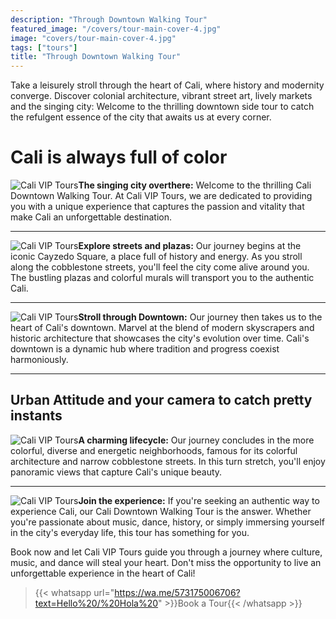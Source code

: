 ```yaml
---
description: "Through Downtown Walking Tour"
featured_image: "/covers/tour-main-cover-4.jpg"
image: "covers/tour-main-cover-4.jpg"
tags: ["tours"]
title: "Through Downtown Walking Tour"
---
```


Take a leisurely stroll through the heart of Cali, where history and modernity converge. Discover colonial architecture, vibrant street art, lively markets and the singing city: Welcome to the thrilling downtown side tour to catch the refulgent essence of the city that awaits us at every corner.

# Cali is always full of color

![Cali VIP Tours](/images/tour-entry-12.jpg)**The singing city overthere:** Welcome to the thrilling Cali Downtown Walking Tour. At Cali VIP Tours, we are dedicated to providing you with a unique experience that captures the passion and vitality that make Cali an unforgettable destination.

---

![Cali VIP Tours](/images/tour-entry-13.jpg)**Explore streets and plazas:** Our journey begins at the iconic Cayzedo Square, a place full of history and energy. As you stroll along the cobblestone streets, you'll feel the city come alive around you. The bustling plazas and colorful murals will transport you to the authentic Cali.

---

![Cali VIP Tours](/images/tour-entry-14.jpg)**Stroll through Downtown:** Our journey then takes us to the heart of Cali's downtown. Marvel at the blend of modern skyscrapers and historic architecture that showcases the city's evolution over time. Cali's downtown is a dynamic hub where tradition and progress coexist harmoniously.

---

## Urban Attitude and your camera to catch pretty instants

![Cali VIP Tours](/images/tour-entry-15.jpg)**A charming lifecycle:** Our journey concludes in the more colorful, diverse and energetic neighborhoods, famous for its colorful architecture and narrow cobblestone streets. In this turn stretch, you'll enjoy panoramic views that capture Cali's unique beauty.

---

![Cali VIP Tours](/images/tour-entry-16.jpg)**Join the experience:** If you're seeking an authentic way to experience Cali, our Cali Downtown Walking Tour is the answer. Whether you're passionate about music, dance, history, or simply immersing yourself in the city's everyday life, this tour has something for you.

Book now and let Cali VIP Tours guide you through a journey where culture, music, and dance will steal your heart. Don't miss the opportunity to live an unforgettable experience in the heart of Cali!

> {{< whatsapp url="https://wa.me/573175006706?text=Hello%20/%20Hola%20" >}}Book a Tour{{< /whatsapp >}}